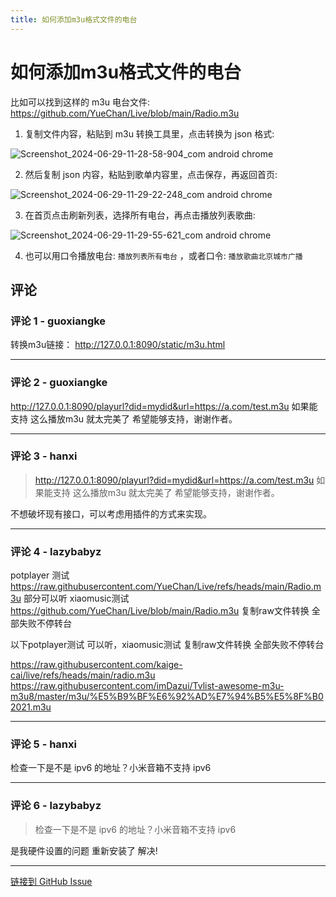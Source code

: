 ```yaml
---
title: 如何添加m3u格式文件的电台
---
```


# 如何添加m3u格式文件的电台

比如可以找到这样的 m3u 电台文件: https://github.com/YueChan/Live/blob/main/Radio.m3u

1. 复制文件内容，粘贴到 m3u 转换工具里，点击转换为 json 格式:

![Screenshot_2024-06-29-11-28-58-904_com android chrome](https://cloudflare-github-proxy.hanxi-info.workers.dev/proxy/hanxi/xiaomusic/assets/1185757/bb812a47-17c5-4483-9234-4cf33367b181)

2. 然后复制 json 内容，粘贴到歌单内容里，点击保存，再返回首页:

![Screenshot_2024-06-29-11-29-22-248_com android chrome](https://cloudflare-github-proxy.hanxi-info.workers.dev/proxy/hanxi/xiaomusic/assets/1185757/2fb4ca44-6b79-4438-9bc6-cfbd01272f20)

3. 在首页点击刷新列表，选择所有电台，再点击播放列表歌曲:

![Screenshot_2024-06-29-11-29-55-621_com android chrome](https://cloudflare-github-proxy.hanxi-info.workers.dev/proxy/hanxi/xiaomusic/assets/1185757/c94e4667-f83e-4cd5-9662-e680316cb5b4)

4. 也可以用口令播放电台: `播放列表所有电台` ，或者口令: `播放歌曲北京城市广播`

## 评论


### 评论 1 - guoxiangke

转换m3u链接： http://127.0.0.1:8090/static/m3u.html 

---

### 评论 2 - guoxiangke

http://127.0.0.1:8090/playurl?did=mydid&url=https://a.com/test.m3u 如果能支持 这么播放m3u 就太完美了 
希望能够支持，谢谢作者。

---

### 评论 3 - hanxi

> http://127.0.0.1:8090/playurl?did=mydid&url=https://a.com/test.m3u 如果能支持 这么播放m3u 就太完美了 希望能够支持，谢谢作者。

不想破坏现有接口，可以考虑用插件的方式来实现。

---

### 评论 4 - lazybabyz

potplayer 测试 https://raw.githubusercontent.com/YueChan/Live/refs/heads/main/Radio.m3u 部分可以听
xiaomusic测试 https://github.com/YueChan/Live/blob/main/Radio.m3u 复制raw文件转换 全部失败不停转台

以下potplayer测试 可以听，xiaomusic测试 复制raw文件转换 全部失败不停转台

https://raw.githubusercontent.com/kaige-cai/live/refs/heads/main/radio.m3u
https://raw.githubusercontent.com/imDazui/Tvlist-awesome-m3u-m3u8/master/m3u/%E5%B9%BF%E6%92%AD%E7%94%B5%E5%8F%B02021.m3u 



---

### 评论 5 - hanxi

检查一下是不是 ipv6 的地址？小米音箱不支持 ipv6

---

### 评论 6 - lazybabyz

> 检查一下是不是 ipv6 的地址？小米音箱不支持 ipv6

是我硬件设置的问题 重新安装了 解决!

---
[链接到 GitHub Issue](https://github.com/hanxi/xiaomusic/issues/88)
